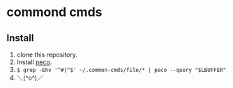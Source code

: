 commond cmds
============

## Install

1. clone this repository.
1. Install [peco](https://github.com/peco/peco).
1.  `$ grep -Ehv '^#|^$' ~/.common-cmds/file/* | peco --query "$LBUFFER"`
1. ＼(^o^)／

